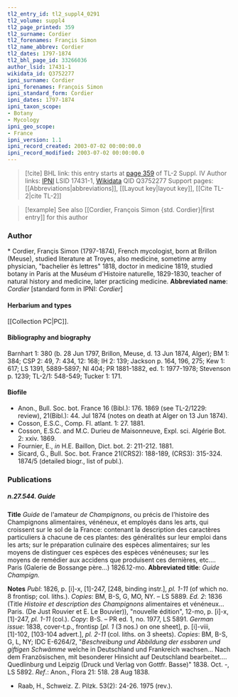 ```yaml
---
tl2_entry_id: tl2_suppl4_0291
tl2_volume: suppl4
tl2_page_printed: 359
tl2_surname: Cordier
tl2_forenames: Françis Simon
tl2_name_abbrev: Cordier
tl2_dates: 1797-1874
tl2_bhl_page_id: 33266036
author_lsid: 17431-1
wikidata_id: Q3752277
ipni_surname: Cordier
ipni_forenames: François Simon
ipni_standard_form: Cordier
ipni_dates: 1797-1874
ipni_taxon_scope: 
- Botany
- Mycology
ipni_geo_scope: 
- France
ipni_version: 1.1
ipni_record_created: 2003-07-02 00:00:00.0
ipni_record_modified: 2003-07-02 00:00:00.0
---
```


> [!cite] BHL link: this entry starts at [page 359](https://www.biodiversitylibrary.org/page/33266036) of TL-2 Suppl. IV
> Author links: [IPNI](https://www.ipni.org/a/17431-1) LSID 17431-1, [Wikidata](https://www.wikidata.org/wiki/Q3752277) QID Q3752277
> Support pages: [[Abbreviations|abbreviations]], [[Layout key|layout key]], [[Cite TL-2|cite TL-2]]

> [!example] See also [[Cordier, François Simon {std. Cordier}|first entry]] for this author

### Author

\* Cordier, Françis Simon (1797-1874), French mycologist, born at Brillon (Meuse), studied literature at Troyes, also medicine, sometime army physician, "bachelier ès lettres" 1818, doctor in medicine 1819, studied botany in Paris at the Muséum d'Histoire naturelle, 1829-1830, teacher of natural history and medicine, later practicing medicine. 
**Abbreviated name**: *Cordier* \[standard form in IPNI: *Cordier*\]

#### Herbarium and types

[[Collection PC|PC]].

#### Bibliography and biography

Barnhart 1: 380 (b. 28 Jun 1797, Brillon, Meuse, d. 13 Jun 1874, Alger); BM 1: 384; CSP 2: 49, 7: 434, 12: 168; IH 2: 139; Jackson p. 164, 196, 275; Kew 1: 617; LS 1391, 5889-5897; NI 404; PR 1881-1882, ed. 1: 1977-1978; Stevenson p. 1239; TL-2/1: 548-549; Tucker 1: 171.

#### Biofile

- Anon., Bull. Soc. bot. France 16 (Bibl.): 176. 1869 (see TL-2/1229: review), 21(Bibl.): 44. Jul 1874 (notes on death at Alger on 13 Jun 1874).
- Cosson, E.S.C., Comp. Fl. atlant. 1: 27. 1881.
- Cosson, E.S.C. and M.C. Durieu de Maisonneuve, Expl. sci. Algérie Bot. 2: xxiv. 1869.
- Fournier, E., *in* H.E. Baillon, Dict. bot. 2: 211-212. 1881.
- Sicard, G., Bull. Soc. bot. France 21(CRS2): 188-189, (CRS3): 315-324. 1874/5 (detailed biogr., list of publ.).

### Publications

##### n.27.544. Guide

**Title**
*Guide* de l'amateur *de Champignons*, ou précis de l'histoire des Champignons alimentaires, vénéneux, et employés dans les arts, qui croissent sur le sol de la France: contenant la description des caractères particuliers à chacune de ces plantes: des généralités sur leur emploi dans les arts; sur le préparation culinaire des espèces alimentaires; sur les moyens de distinguer ces espèces des espèces vénéneuses; sur les moyens de remédier aux accidens que produisent ces dernières, etc.... Paris (Galerie de Bossange père...) 1826.12-mo.
**Abbreviated title**: *Guide Champign.*

**Notes**
*Publ*: 1826, p. \[i\]-x, \[1\]-247, \[248, binding instr.\], *pl. 1-11* (of which no. 8 frontisp; col. liths.). *Copies*: BM, B-S, G, MO, NY. – LS 5889.
*Ed. 2*: 1836 (Title *Histoire et description des Champignons* alimentaires et vénéneux... Paris. (De Just Rouvier et E. Le Bouvier)), "nouvelle édition", 12-mo, p. \[i\]-x, \[1\]-247, *pl. 1-11* (col.). *Copy*: B-S. – PR ed. 1, no. 1977, LS 5891.
*German issue*: 1838, cover-t.p., frontisp \[*pl. 1* (3 nos.) on one sheet\], p. \[i\]-viii, \[1\]-102, \[103-104 advert.\], *pl. 2-11* (col. liths. on 3 sheets). *Copies*: BM, B-S, G, L, NY; IDC E-6264/2, "*Beschreibung und Abbildung der essbaren und giftigen Schwämme* welche in Deutschland und Frankreich wachsen... Nach dem Französischen, mit besonderer Hinsicht auf Deutschland bearbeitet.... Quedlinburg und Leipzig (Druck und Verlag von Gottfr. Basse)" 1838. Oct. -, LS 5892.
*Ref*.: Anon., Flora 21: 518. 28 Aug 1838.
- Raab, H., Schweiz. Z. Pilzk. 53(2): 24-26. 1975 (rev.).

